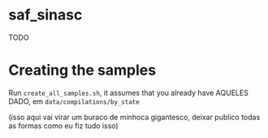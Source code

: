# saf_sinasc

TODO

# Creating the samples

Run `create_all_samples.sh`, it assumes that you already have AQUELES DADO, em `data/compilations/by_state`

(isso aqui vai virar um buraco de minhoca gigantesco, deixar publico todas as formas como eu fiz tudo isso)
